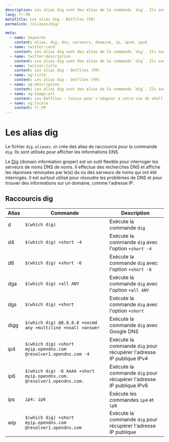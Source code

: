 ```yaml
---
description: Les alias dig sont des alias de la commande `dig`. Ils sont utilisés pour afficher les informations DNS.
lang: fr-FR
metaTitle: Les alias dig - Dotfiles (FR)
permalink: /aliases/dig/

meta:
  - name: keywords
    content: alias, dig, dns, serveurs, domaine, ip, ipv4, ipv6
  - name: twitter:card
    content: Les alias dig sont des alias de la commande `dig`. Ils sont utilisés pour afficher les informations DNS.
  - name: twitter:description
    content: Les alias dig sont des alias de la commande `dig`. Ils sont utilisés pour afficher les informations DNS.
  - name: twitter:title
    content: Les alias dig - Dotfiles (FR)
  - name: og:title
    content: Les alias dig - Dotfiles (FR)
  - name: og:description
    content: Les alias dig sont des alias de la commande `dig`. Ils sont utilisés pour afficher les informations DNS.
  - name: og:image:alt
    content: Les Dotfiles - Conçus pour s'adapter à votre vie de shell
  - name: og:locale
    content: fr_FR
---
```


# Les alias dig

Le fichier `dig.aliases.sh` crée des alias de raccourcis pour la commande `dig`.
Ils sont utilisés pour afficher les informations DNS.

Le [Dig](https://en.wikipedia.org/wiki/Dig_(command))
(domain information groper) est un outil flexible pour interroger les
serveurs de noms DNS de noms. Il effectue des recherches DNS et affiche les
réponses renvoyées par le(s) du ou des serveurs de noms qui ont été interrogés.
Il est surtout utilisé pour résoudre les problèmes de DNS et pour trouver des
informations sur un domaine, comme l'adresse IP.

## Raccourcis dig

| Alias | Commande | Description |
| ----- | ----- | ----- |
| d | `$(which dig)` | Exécute la commande `dig` |
| d4 | `$(which dig) +short -4` | Exécute la commande `dig` avec l'option `+short -4` |
| d6 | `$(which dig) +short -6` | Exécute la commande `dig` avec l'option `+short -6` |
| dga | `$(which dig) +all ANY` | Exécute la commande `dig` avec l'option `+all ANY` |
| dgs | `$(which dig) +short` | Exécute la commande `dig` avec l'option `+short` |
| digg | `$(which dig) @8.8.8.8 +nocmd any +multiline +noall +answer` | Exécute la commande `dig` avec Google DNS |
| ip4 | `$(which dig) +short myip.opendns.com @resolver1.opendns.com -4` | Exécute la commande `dig` pour récupérer l'adresse IP publique IPv4 |
| ip6 | `$(which dig) -6 AAAA +short myip.opendns.com. @resolver1.opendns.com.` | Exécute la commande `dig` pour récupérer l'adresse IP publique IPv6 |
| ips | `ip4; ip6` | Exécute les commandes `ip4` et `ip6` |
| wip | `$(which dig) +short myip.opendns.com @resolver1.opendns.com` | Exécute la commande `dig` pour récupérer l'adresse IP publique |
